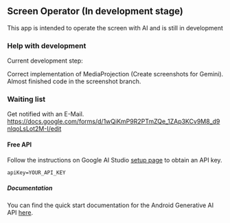 ## Screen Operator           (In development stage)

This app is intended to operate the screen with AI and is still in development

### Help with development

Current development step:

Correct implementation of MediaProjection (Create screenshots for Gemini). Almost finished code in the screenshot branch.


### Waiting list
Get notified with an E-Mail. https://docs.google.com/forms/d/1wQiKmP9R2PTmZQe_1ZAp3KCv9M8_d9nlqoLsLot2M-I/edit


#### Free API

Follow the instructions on Google AI Studio [setup page](https://makersuite.google.com/app/apikey) to obtain an API key.

```txt
apiKey=YOUR_API_KEY
```

##### Documentation

You can find the quick start documentation for the Android Generative AI API [here](https://ai.google.dev/tutorials/android_quickstart).
